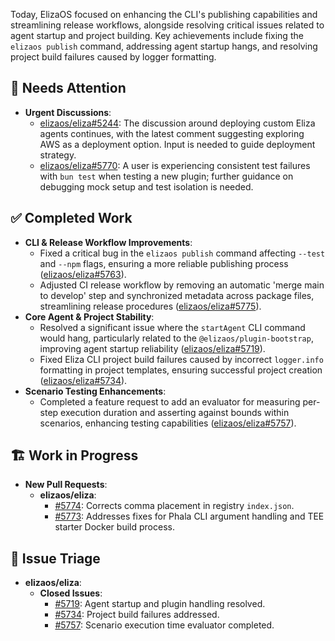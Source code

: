 Today, ElizaOS focused on enhancing the CLI's publishing capabilities and streamlining release workflows, alongside resolving critical issues related to agent startup and project building. Key achievements include fixing the `elizaos publish` command, addressing agent startup hangs, and resolving project build failures caused by logger formatting.

## 🚨 Needs Attention
- **Urgent Discussions**:
    - [elizaos/eliza#5244](https://github.com/elizaos/eliza/issues/5244): The discussion around deploying custom Eliza agents continues, with the latest comment suggesting exploring AWS as a deployment option. Input is needed to guide deployment strategy.
    - [elizaos/eliza#5770](https://github.com/elizaos/eliza/issues/5770): A user is experiencing consistent test failures with `bun test` when testing a new plugin; further guidance on debugging mock setup and test isolation is needed.

## ✅ Completed Work
- **CLI & Release Workflow Improvements**:
    - Fixed a critical bug in the `elizaos publish` command affecting `--test` and `--npm` flags, ensuring a more reliable publishing process ([elizaos/eliza#5763](https://github.com/elizaos/eliza/pull/5763)).
    - Adjusted CI release workflow by removing an automatic 'merge main to develop' step and synchronized metadata across package files, streamlining release procedures ([elizaos/eliza#5775](https://github.com/elizaos/eliza/pull/5775)).
- **Core Agent & Project Stability**:
    - Resolved a significant issue where the `startAgent` CLI command would hang, particularly related to the `@elizaos/plugin-bootstrap`, improving agent startup reliability ([elizaos/eliza#5719](https://github.com/elizaos/eliza/issues/5719)).
    - Fixed Eliza CLI project build failures caused by incorrect `logger.info` formatting in project templates, ensuring successful project creation ([elizaos/eliza#5734](https://github.com/elizaos/eliza/issues/5734)).
- **Scenario Testing Enhancements**:
    - Completed a feature request to add an evaluator for measuring per-step execution duration and asserting against bounds within scenarios, enhancing testing capabilities ([elizaos/eliza#5757](https://github.com/elizaos/eliza/issues/5757)).

## 🏗️ Work in Progress
- **New Pull Requests**:
    - **elizaos/eliza**:
        - [#5774](https://github.com/elizaos/eliza/pull/5774): Corrects comma placement in registry `index.json`.
        - [#5773](https://github.com/elizaos/eliza/pull/5773): Addresses fixes for Phala CLI argument handling and TEE starter Docker build process.

## 🐞 Issue Triage
- **elizaos/eliza**:
    - **Closed Issues**:
        - [#5719](https://github.com/elizaos/eliza/issues/5719): Agent startup and plugin handling resolved.
        - [#5734](https://github.com/elizaos/eliza/issues/5734): Project build failures addressed.
        - [#5757](https://github.com/elizaos/eliza/issues/5757): Scenario execution time evaluator completed.